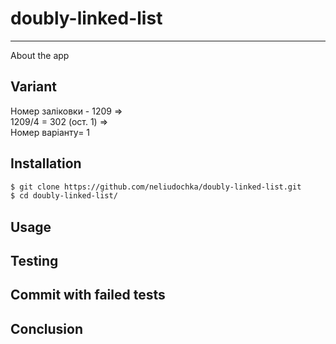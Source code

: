 # doubly-linked-list
---
About the app

## Variant
Номер заліковки - 1209 =>  
1209/4 = 302 (ост. 1) =>  
Номер варіанту= 1

## Installation
```bash
$ git clone https://github.com/neliudochka/doubly-linked-list.git
$ cd doubly-linked-list/
```

## Usage

## Testing

## Commit with failed tests

## Conclusion

